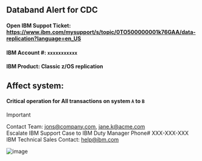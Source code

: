 ## Databand Alert for CDC

#### Open IBM Suppot Ticket: https://www.ibm.com/mysupport/s/topic/0TO500000001k76GAA/data-replication?language=en_US
#### IBM Account #: `xxxxxxxxxxx`
#### IBM Product: Classic z/OS replication
## Affect system:
#### Critical operation for All transactions on system `A` to `B` 
> [!Important]  
> Contact Team: jons@company.com, jane.k@acme.com  
> Escalate IBM Support Case to IBM Duty Manager Phone# XXX-XXX-XXX  
> IBM Technical Sales Contact: help@ibm.com


![image](https://github.com/user-attachments/assets/2642b7b5-9b32-4f28-885e-4bfeab25844b)



